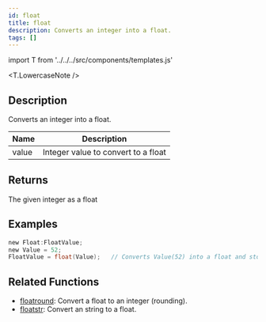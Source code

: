 ```yaml
---
id: float
title: float
description: Converts an integer into a float.
tags: []
---
```


import T from '../../../src/components/templates.js'

<T.LowercaseNote />

## Description

Converts an integer into a float.

| Name  | Description                         |
| ----- | ----------------------------------- |
| value | Integer value to convert to a float |

## Returns

The given integer as a float

## Examples

```c
new Float:FloatValue;
new Value = 52;
FloatValue = float(Value);   // Converts Value(52) into a float and stores it in 'FloatValue' (52.0)
```

## Related Functions

- [floatround](floatround): Convert a float to an integer (rounding).
- [floatstr](floatstr): Convert an string to a float.

